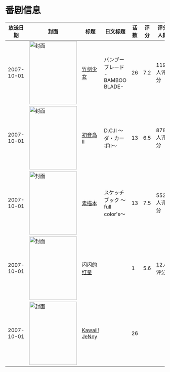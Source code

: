 # 番剧信息

|放送日期|封面|标题|日文标题|话数|评分|评分人数|
|---|---|---|---|---|---|---|
|2007-10-01|<img src="https://lain.bgm.tv/pic/cover/c/78/10/1272_ThY0x.jpg" alt="封面" style="width:150px;height:200px;object-fit:cover;">|[竹剑少女](https://bangumi.tv/subject/1272)|バンブーブレード -BAMBOO BLADE-|26|7.2|1193人评分|
|2007-10-01|<img src="https://lain.bgm.tv/pic/cover/c/44/76/1309_qi8KQ.jpg" alt="封面" style="width:150px;height:200px;object-fit:cover;">|[初音岛II](https://bangumi.tv/subject/1309)|D.C.II 〜ダ・カーポII〜|13|6.5|878人评分|
|2007-10-01|<img src="https://lain.bgm.tv/pic/cover/c/ad/f8/3994_BxXzf.jpg" alt="封面" style="width:150px;height:200px;object-fit:cover;">|[素描本](https://bangumi.tv/subject/3994)|スケッチブック ～full color's～|13|7.5|552人评分|
|2007-10-01|<img src="https://lain.bgm.tv/pic/cover/c/cb/2b/29979_uccFP.jpg" alt="封面" style="width:150px;height:200px;object-fit:cover;">|[闪闪的红星](https://bangumi.tv/subject/29979)||1|5.6|12人评分|
|2007-10-01|<img src="https://lain.bgm.tv/pic/cover/c/63/0a/537927_aw3hb.jpg" alt="封面" style="width:150px;height:200px;object-fit:cover;">|[Kawaii! JeNny](https://bangumi.tv/subject/537927)||26|||
